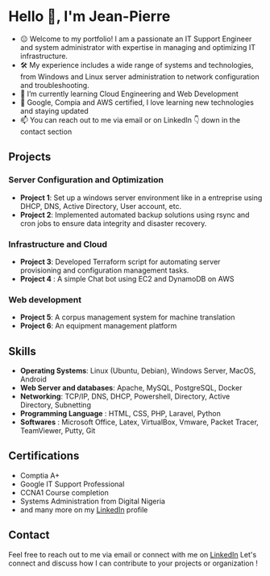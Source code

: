 <!-- ### Hi there 👋 -->
# Hello 👋, I'm Jean-Pierre
- 😐 Welcome to my portfolio! I am a passionate an IT Support Engineer and system administrator with expertise in managing and optimizing IT infrastructure.
- 🛠️ My experience includes a wide range of systems and technologies, from Windows and Linux server administration to network configuration and troubleshooting.
- 🌱 I’m currently learning Cloud Engineering and Web Development
- 📖 Google, Compia and AWS certified, I love learning new technologies and staying updated
- 📫 You can reach out to me via email or on LinkedIn 👇 down in the contact section 

## Projects
### Server Configuration and Optimization
- **Project 1**: Set up a windows server environment like in a entreprise using DHCP, DNS, Active Directory, User account, etc.
- **Project 2**: Implemented automated backup solutions using rsync and cron jobs to ensure data integrity and disaster recovery.

### Infrastructure and Cloud
- **Project 3**: Developed Terraform script for automating server provisioning and configuration management tasks.
- **Project 4** : A simple Chat bot using EC2 and DynamoDB on AWS

### Web development
- **Project 5**: A corpus management system for machine translation
- **Project 6**: An equipment management platform


<!--
- **Project 4**: Implemented monitoring solutions with Nagios and Prometheus to detect and respond to system issues proactively.
### Security Hardening
- **Project 5**: Hardened server security by implementing firewall rules, SELinux policies, and regular security audits.
- **Project 6**: Conducted vulnerability assessments and penetration testing to identify and remediate security vulnerabilities.
-->

## Skills
- **Operating Systems**: Linux (Ubuntu, Debian), Windows Server, MacOS, Android
- **Web Server and databases**: Apache, MySQL, PostgreSQL, Docker
- **Networking**: TCP/IP, DNS, DHCP, Powershell, Directory, Active Directory, Subnetting
- **Programming Language** : HTML, CSS, PHP, Laravel, Python
- **Softwares** : Microsoft Office, Latex, VirtualBox, Vmware, Packet Tracer, TeamViewer, Putty, Git
  
## Certifications
- Comptia A+
- Google IT Support Professional
- CCNA1 Course completion
- Systems Administration from Digital Nigeria
- and many more on my [LinkedIn](https://www.linkedin.com/in/jeanpierregbedjissi) profile

## Contact
Feel free to reach out to me via email or connect with me on [LinkedIn](https://www.linkedin.com/in/jeanpierregbedjissi)
Let's connect and discuss how I can contribute to your projects or organization !









<!--
**jeanpierrecaleb/jeanpierrecaleb** is a ✨ _special_ ✨ repository because its `README.md` (this file) appears on your GitHub profile.

Here are some ideas to get you started:

- 🔭 I’m currently working on ...
- 🌱 I’m currently learning ...
- 👯 I’m looking to collaborate on ...
- 🤔 I’m looking for help with ...
- 💬 Ask me about ...
- 📫 How to reach me: ...
- 😄 Pronouns: ...
- ⚡ Fun fact: ...
-->
